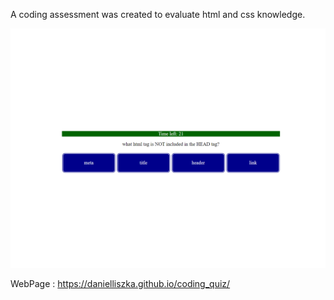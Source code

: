 A coding assessment was created to evaluate html and css knowledge.  

![ScreenShot](./assets/images/screenshot.png?raw=true "coding quiz")

WebPage : https://danielliszka.github.io/coding_quiz/